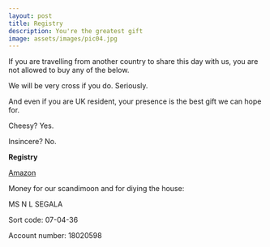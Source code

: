 ```yaml
---
layout: post
title: Registry
description: You're the greatest gift
image: assets/images/pic04.jpg
---
```


If you are travelling from another country to share this day with us, you are not allowed to buy any of the below.

We will be very cross if you do. Seriously.

And even if you are UK resident, your presence is the best gift we can hope for.

Cheesy? Yes. 

Insincere? No.

**Registry**

[Amazon](https://www.amazon.co.uk/wedding/andrew-tomkinson-natacha-segala-york-may-2019/registry/13INH5WHSJWYE)

Money for our scandimoon and for diying the house:

MS N L SEGALA

Sort code: 07-04-36
 
Account number: 18020598

